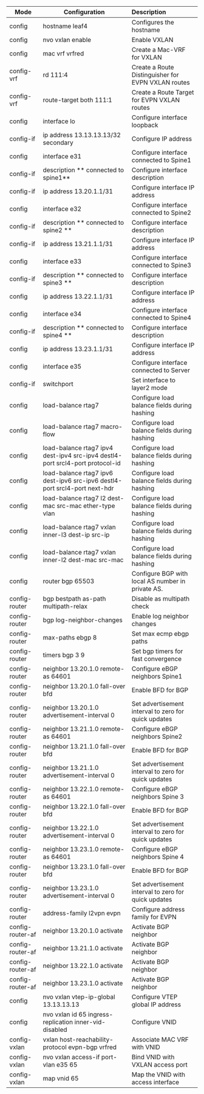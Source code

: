 

| Mode             | Configuration                                                | Description                                          |
| ---------------- | ------------------------------------------------------------ | :--------------------------------------------------- |
| config           | hostname leaf4                                               | Configures the hostname                              |
| config           | nvo vxlan enable                                             | Enable VXLAN                                         |
| config           | mac vrf vrfred                                               | Create a Mac-VRF for VXLAN                           |
| config-vrf       | rd 111:4                                                     | Create a Route Distinguisher for EVPN VXLAN routes   |
| config-vrf       | route-target both 111:1                                      | Create a Route Target for EVPN VXLAN routes          |
| config           | interface lo                                                 | Configure interface loopback                         |
| config-if        | ip address 13.13.13.13/32 secondary                          | Configure IP address                                 |
| config           | interface e31                                                | Configure interface connected  to Spine1             |
| config-if        | description ** connected to spine1**                         | Configure interface description                      |
| config-if        | ip address 13.20.1.1/31                                      | Configure interface IP address                       |
| config           | interface e32                                                | Configure interface connected to Spine2              |
| config-if        | description ** connected to spine2 **                        | Configure interface description                      |
| config-if        | ip address 13.21.1.1/31                                      | Configure interface IP address                       |
| config           | interface e33                                                | Configure interface connected to Spine3              |
| config-if        | description ** connected to spine3 **                        | Configure interface description                      |
| config           | ip address 13.22.1.1/31                                      | Configure interface IP address                       |
| config           | interface e34                                                | Configure interface connected to Spine4              |
| config-if        | description ** connected to spine4 **                        | Configure interface description                      |
| config           | ip address 13.23.1.1/31                                      | Configure interface IP address                       |
| config           | interface e35                                                | Configure interface connected to Server              |
| config-if        | switchport                                                   | Set interface to layer2 mode                         |
| config           | load-balance rtag7                                           | Configure load balance fields during hashing         |
| config           | load-balance rtag7 macro-flow                                | Configure load balance fields during hashing         |
| config           | load-balance rtag7 ipv4 dest-ipv4 src-ipv4 destl4-port srcl4-port protocol-id | Configure load balance fields during hashing         |
| config           | load-balance rtag7 ipv6 dest-ipv6 src-ipv6 destl4-port srcl4-port next-hdr | Configure load balance fields during hashing         |
| config           | load-balance rtag7 l2 dest-mac src-mac ether-type vlan       | Configure load balance fields during hashing         |
| config           | load-balance rtag7 vxlan inner-l3 dest-ip src-ip             | Configure load balance fields during hashing         |
| config           | load-balance rtag7 vxlan inner-l2 dest-mac src-mac           | Configure load balance fields during hashing         |
| config           | router bgp 65503                                             | Configure BGP with local AS number in private AS.    |
| config-router    | bgp bestpath as-path multipath-relax                         | Disable as multipath check                           |
| config-router    | bgp log-neighbor-changes                                     | Enable log neighbor changes                          |
| config-router    | max-paths ebgp 8                                             | Set max ecmp ebgp paths                              |
| config-router    | timers bgp 3 9                                               | Set bgp timers for fast convergence                  |
| config-router    | neighbor 13.20.1.0 remote-as 64601                           | Configure eBGP neighbors Spine1                      |
| config-router    | neighbor 13.20.1.0 fall-over bfd                             | Enable BFD for BGP                                   |
| config-router    | neighbor 13.20.1.0 advertisement-interval 0                  | Set advertisement interval to zero for quick updates |
| config-router    | neighbor 13.21.1.0 remote-as 64601                           | Configure eBGP neighbors Spine2                      |
| config-router    | neighbor 13.21.1.0 fall-over bfd                             | Enable BFD for BGP                                   |
| config-router    | neighbor 13.21.1.0 advertisement-interval 0                  | Set advertisement interval to zero for quick updates |
| config-router    | neighbor 13.22.1.0 remote-as 64601                           | Configure eBGP neighbors Spine 3                     |
| config-router    | neighbor 13.22.1.0 fall-over bfd                             | Enable BFD for BGP                                   |
| config-router    | neighbor 13.22.1.0 advertisement-interval 0                  | Set advertisement interval to zero for quick updates |
| config-router    | neighbor 13.23.1.0 remote-as 64601                           | Configure eBGP neighbors Spine 4                     |
| config-router    | neighbor 13.23.1.0 fall-over bfd                             | Enable BFD for BGP                                   |
| config-router    | neighbor 13.23.1.0 advertisement-interval 0                  | Set advertisement interval to zero for quick updates |
| config-router    | address-family l2vpn evpn                                    | Configure address family for EVPN                    |
| config-router-af | neighbor 13.20.1.0 activate                                  | Activate BGP neighbor                                |
| config-router-af | neighbor 13.21.1.0 activate                                  | Activate BGP neighbor                                |
| config-router-af | neighbor 13.22.1.0 activate                                  | Activate BGP neighbor                                |
| config-router-af | neighbor 13.23.1.0 activate                                  | Activate BGP neighbor                                |
| config           | nvo vxlan vtep-ip-global 13.13.13.13                         | Configure VTEP global IP address                     |
| config           | nvo vxlan id 65 ingress-replication inner-vid-disabled       | Configure VNID                                       |
| config-vxlan     | vxlan host-reachability-protocol evpn-bgp vrfred             | Associate MAC VRF with VNID                          |
| config-vxlan     | nvo vxlan access-if port-vlan e35 65                         | Bind VNID with VXLAN access port                     |
| config-vxlan     | map vnid 65                                                  | Map the VNID with access interface                   |

